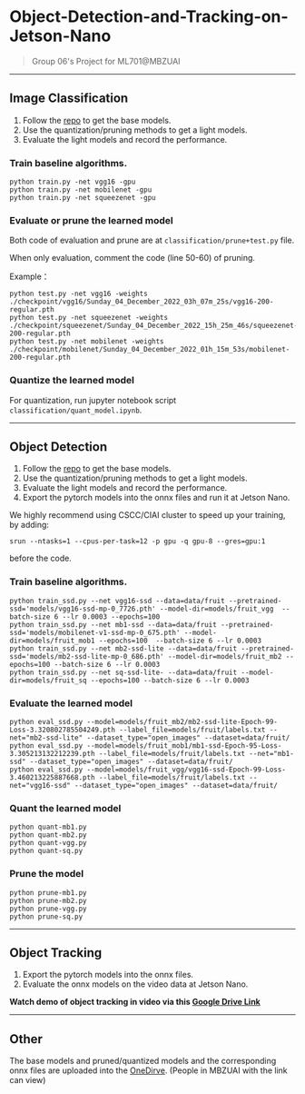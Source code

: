 # Object-Detection-and-Tracking-on-Jetson-Nano
> Group 06's Project for ML701@MBZUAI

---

## Image Classification

1) Follow the [repo](https://github.com/weiaicunzai/pytorch-cifar100) to get the base models.
2) Use the quantization/pruning methods to get a light models.
3) Evaluate the light models and record the performance.

### Train baseline algorithms.
```
python train.py -net vgg16 -gpu
python train.py -net mobilenet -gpu
python train.py -net squeezenet -gpu
```

### Evaluate or prune the learned model 
Both code of evaluation and prune are at `classification/prune+test.py` file. 

When only evaluation, comment the code (line 50-60) of pruning.

Example：
```
python test.py -net vgg16 -weights ./checkpoint/vgg16/Sunday_04_December_2022_03h_07m_25s/vgg16-200-regular.pth
python test.py -net squeezenet -weights ./checkpoint/squeezenet/Sunday_04_December_2022_15h_25m_46s/squeezenet-200-regular.pth
python test.py -net mobilenet -weights ./checkpoint/mobilenet/Sunday_04_December_2022_01h_15m_53s/mobilenet-200-regular.pth
```



### Quantize the learned model 
For quantization, run jupyter notebook script `classification/quant_model.ipynb`.

---

## Object Detection

1) Follow the [repo](https://github.com/dusty-nv/pytorch-ssd) to get the base models.
2) Use the quantization/pruning methods to get a light models.
3) Evaluate the light models and record the performance.
4) Export the pytorch models into the onnx files and run it at Jetson Nano.



We highly recommend using CSCC/CIAI cluster to speed up your training, by adding:
```
srun --ntasks=1 --cpus-per-task=12 -p gpu -q gpu-8 --gres=gpu:1 
```
before the code. 

### Train baseline algorithms.
```
python train_ssd.py --net vgg16-ssd --data=data/fruit --pretrained-ssd='models/vgg16-ssd-mp-0_7726.pth' --model-dir=models/fruit_vgg  --batch-size 6 --lr 0.0003 --epochs=100
python train_ssd.py --net mb1-ssd --data=data/fruit --pretrained-ssd='models/mobilenet-v1-ssd-mp-0_675.pth' --model-dir=models/fruit_mob1 --epochs=100  --batch-size 6 --lr 0.0003
python train_ssd.py --net mb2-ssd-lite --data=data/fruit --pretrained-ssd='models/mb2-ssd-lite-mp-0_686.pth' --model-dir=models/fruit_mb2 --epochs=100 --batch-size 6 --lr 0.0003
python train_ssd.py --net sq-ssd-lite- --data=data/fruit --model-dir=models/fruit_sq --epochs=100 --batch-size 6 --lr 0.0003
```

### Evaluate the learned model 
```
python eval_ssd.py --model=models/fruit_mb2/mb2-ssd-lite-Epoch-99-Loss-3.320802785504249.pth --label_file=models/fruit/labels.txt --net="mb2-ssd-lite" --dataset_type="open_images" --dataset=data/fruit/
python eval_ssd.py --model=models/fruit_mob1/mb1-ssd-Epoch-95-Loss-3.305213132212239.pth --label_file=models/fruit/labels.txt --net="mb1-ssd" --dataset_type="open_images" --dataset=data/fruit/
python eval_ssd.py --model=models/fruit_vgg/vgg16-ssd-Epoch-99-Loss-3.460213225887668.pth --label_file=models/fruit/labels.txt --net="vgg16-ssd" --dataset_type="open_images" --dataset=data/fruit/
```

### Quant the learned model 
```
python quant-mb1.py
python quant-mb2.py
python quant-vgg.py
python quant-sq.py
```
### Prune the model 
```
python prune-mb1.py
python prune-mb2.py
python prune-vgg.py
python prune-sq.py
```

---

## Object Tracking

1) Export the pytorch models into the onnx files.
2) Evaluate the onnx models on the video data at Jetson Nano.

**Watch demo of object tracking in video via this [Google Drive Link](https://drive.google.com/file/d/1heZxAcVsm-r-ufDVO-Rp8o6xp8k_sXtj/view?usp=share_link
)**

---

## Other

The base models and pruned/quantized models and the corresponding onnx files are uploaded into the [OneDirve](https://mbzuaiac-my.sharepoint.com/:f:/g/personal/zeyuan_yin_mbzuai_ac_ae/EhS7id5SfKdDnI7Ygcd_pHYBEt9hHw-c97kj_hIVhG6tSw?e=pNb4Df). (People in MBZUAI with the link can view)
